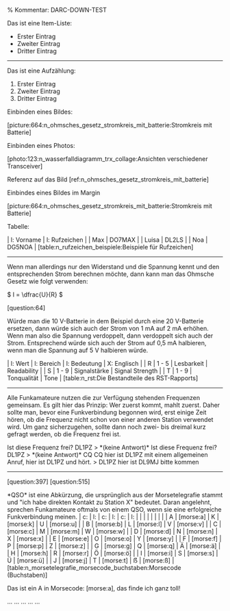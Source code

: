 % Kommentar: DARC-DOWN-TEST

Das ist eine Item-Liste: 

* Erster Eintrag
* Zweiter Eintrag
* Dritter Eintrag

---

Das ist eine Aufzählung: 

1. Erster Eintrag
2. Zweiter Eintrag
3. Dritter Eintrag

Einbinden eines Bildes:

[picture:664:n_ohmsches_gesetz_stromkreis_mit_batterie:Stromkreis mit Batterie]

Einbinden eines Photos: 

[photo:123:n_wasserfalldiagramm_trx_collage:Ansichten verschiedener Transceiver]

Referenz auf das Bild [ref:n_ohmsches_gesetz_stromkreis_mit_batterie]

Einbindes eines Bildes im Margin

<margin>
[picture:664:n_ohmsches_gesetz_stromkreis_mit_batterie:Stromkreis mit Batterie]
</margin>

Tabelle:

| l: Vorname | l: Rufzeichen |
| Max | DO7MAX |
| Luisa | DL2LS |
| Noa | DG5NOA |
[table:n_rufzeichen_beispiele:Beispiele für Rufzeichen]

---

Wenn man allerdings nur den Widerstand und die Spannung kennt und den entsprechenden Strom berechnen möchte, dann kann man das Ohmsche Gesetz wie folgt verwenden: 

$ I = \dfrac{U}{R} $

[question:64]

Würde man die 10 V-Batterie in dem Beispiel durch eine 20 V-Batterie ersetzen, dann würde sich auch der Strom von 1 mA auf 2 mA erhöhen. Wenn man also die Spannung verdoppelt, dann verdoppelt sich auch der Strom. Entsprechend würde sich auch der Strom auf 0,5 mA halbieren, wenn man die Spannung auf 5 V halbieren würde.

<webmargin>
| l: Wert | l: Bereich | l: Bedeutung | X: Englisch |
| R | 1 - 5 | Lesbarkeit | Readability |
| S | 1 - 9 | Signalstärke | Signal Strength |
| T | 1 - 9 | Tonqualität | Tone |
[table:n_rst:Die Bestandteile des RST-Rapports]
</webmargin>

---

Alle Funkamateure nutzen die zur Verfügung stehenden Frequenzen gemeinsam. Es gilt hier das Prinzip: Wer zuerst kommt, mahlt zuerst. Daher sollte man, bevor eine Funkverbindung begonnen wird, erst einige Zeit hören, ob die Frequenz nicht schon von einer anderen Station verwendet wird. Um ganz sicherzugehen, sollte dann noch zwei- bis dreimal kurz gefragt werden, ob die Frequenz frei ist.

<qso>
Ist diese Frequenz frei? DL1PZ
> *(keine Antwort)*
Ist diese Frequenz frei? DL1PZ
> *(keine Antwort)*
CQ CQ hier ist DL1PZ mit einem allgemeinen Anruf, hier ist DL1PZ und hört.
> DL1PZ hier ist DL9MJ bitte kommen
</qso>

---

[question:397]
[question:515]

<indepth>
*QSO* ist eine Abkürzung, die ursprünglich aus der Morsetelegrafie stammt und "ich habe direkten Kontakt zu Station X" bedeutet. Daran angelehnt, sprechen Funkamateure oftmals von einem QSO, wenn sie eine erfolgreiche Funkverbindung meinen.
</indepth>

<webmargin>
| c: | l: | c: | l: | c: | l: |
|  |  |  |  |  |  |
| A | [morse:a] | K | [morse:k] | U | [morse:u] |
| B | [morse:b] | L | [morse:l] | V | [morse:v] |
| C | [morse:c] | M | [morse:m] | W | [morse:w] |
| D | [morse:d] | N | [morse:n] | X | [morse:x] |
| E | [morse:e] | O | [morse:o] | Y | [morse:y] |
| F | [morse:f] | P | [morse:p] | Z | [morse:z] |
| G | [morse:g] | Q | [morse:q] | Ä | [morse:ä] |
| H | [morse:h] | R | [morse:r] | Ö | [morse:ö] |
| I | [morse:i] | S | [morse:s] | Ü | [morse:ü] |
| J | [morse:j] | T | [morse:t] | ẞ | [morse:ß] |
[table:n_morsetelegrafie_morsecode_buchstaben:Morsecode (Buchstaben)]
</webmargin>

Das ist ein A in Morsecode: [morse:a], das finde ich ganz toll!

<webtip>
...
</webtip>

 <latexonly>
 ...
 </latexonly>

 <webindepth>
 ...
 </webindepth>

 <webonly>
 ...
 </webonly>

 <tip>
 ...
 </tip>